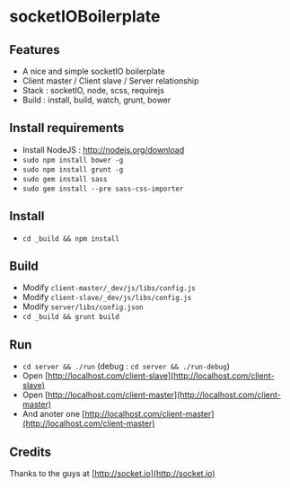 socketIOBoilerplate
===================

Features
--------
- A nice and simple socketIO boilerplate
- Client master / Client slave / Server relationship
- Stack : socketIO, node, scss, requirejs
- Build : install, build, watch, grunt, bower

Install requirements
--------------------
- Install NodeJS : http://nodejs.org/download
- `sudo npm install bower -g`
- `sudo npm install grunt -g`
- `sudo gem install sass`
- `sudo gem install --pre sass-css-importer`

Install
-------
- `cd _build && npm install`

Build
-----
- Modify `client-master/_dev/js/libs/config.js`
- Modify `client-slave/_dev/js/libs/config.js`
- Modify `server/libs/config.json`
- `cd _build && grunt build`

Run
---
- `cd server && ./run` (debug : `cd server && ./run-debug`)
- Open [http://localhost.com/client-slave](http://localhost.com/client-slave)
- Open [http://localhost.com/client-master](http://localhost.com/client-master)
- And anoter one [http://localhost.com/client-master](http://localhost.com/client-master)

Credits
-------
Thanks to the guys at [http://socket.io](http://socket.io)
